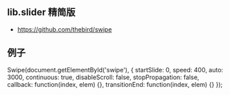 
## lib.slider  精简版

* https://github.com/thebird/swipe

## 例子

Swipe(document.getElementById('swipe'), {
    startSlide: 0,
    speed: 400,
    auto: 3000,
    continuous: true,
    disableScroll: false,
    stopPropagation: false,
    callback: function(index, elem) {},
    transitionEnd: function(index, elem) {}
});

